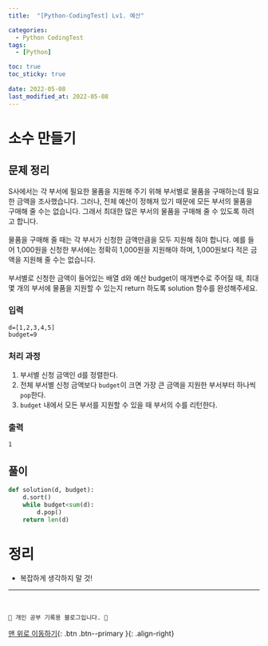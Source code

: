 ```yaml
---
title:  "[Python-CodingTest] Lv1. 예산"

categories:
  - Python CodingTest
tags:
  - [Python]

toc: true
toc_sticky: true
 
date: 2022-05-08
last_modified_at: 2022-05-08
---
```


# 소수 만들기
## 문제 정리
S사에서는 각 부서에 필요한 물품을 지원해 주기 위해 부서별로 물품을 구매하는데 필요한 금액을 조사했습니다. 그러나, 전체 예산이 정해져 있기 때문에 모든 부서의 물품을 구매해 줄 수는 없습니다. 그래서 최대한 많은 부서의 물품을 구매해 줄 수 있도록 하려고 합니다.
<br><br>
물품을 구매해 줄 때는 각 부서가 신청한 금액만큼을 모두 지원해 줘야 합니다. 예를 들어 1,000원을 신청한 부서에는 정확히 1,000원을 지원해야 하며, 1,000원보다 적은 금액을 지원해 줄 수는 없습니다.
<br><br>
부서별로 신청한 금액이 들어있는 배열 d와 예산 budget이 매개변수로 주어질 때, 최대 몇 개의 부서에 물품을 지원할 수 있는지 return 하도록 solution 함수를 완성해주세요.

### 입력
```
d=[1,2,3,4,5] 
budget=9
```
### 처리 과정
1. 부서별 신청 금액인 d를 정렬한다.
2. 전체 부서별 신청 금액보다 `budget`이 크면 가장 큰 금액을 지원한 부서부터 하나씩 `pop`한다.
3. `budget` 내에서 모든 부서를 지원할 수 있을 때 부서의 수를 리턴한다.

### 출력
```
1
```
## 풀이 
```py
def solution(d, budget):
    d.sort()
    while budget<sum(d):
        d.pop()
    return len(d)
```
# 정리
- 복잡하게 생각하지 말 것!

***
<br>

    💛 개인 공부 기록용 블로그입니다. 👻

[맨 위로 이동하기](#){: .btn .btn--primary }{: .align-right}